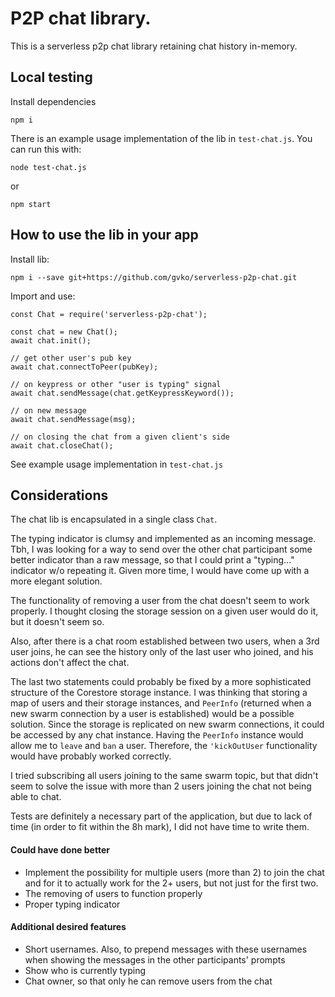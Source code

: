 # P2P chat library.

This is a serverless p2p chat library retaining chat history in-memory.

## Local testing

Install dependencies

```
npm i
```

There is an example usage implementation of the lib in `test-chat.js`. You can run this with:

```
node test-chat.js
```

or

```
npm start
```

## How to use the lib in your app

Install lib:

```
npm i --save git+https://github.com/gvko/serverless-p2p-chat.git
```

Import and use:

```
const Chat = require('serverless-p2p-chat');

const chat = new Chat();
await chat.init();

// get other user's pub key
await chat.connectToPeer(pubKey);

// on keypress or other "user is typing" signal
await chat.sendMessage(chat.getKeypressKeyword());

// on new message
await chat.sendMessage(msg);

// on closing the chat from a given client's side
await chat.closeChat();
```

See example usage implementation in `test-chat.js`

## Considerations

The chat lib is encapsulated in a single class `Chat`.

The typing indicator is clumsy and implemented as an incoming message. Tbh, I was looking for a way to send over the
other chat participant some better indicator than a raw message, so that I could print a "typing..." indicator w/o
repeating it. Given more time, I would have come up with a more elegant solution.

The functionality of removing a user from the chat doesn't seem to
work properly. I thought closing the storage session on a given user would do it, but it doesn't seem so.

Also, after there is a chat room established between two users, when a 3rd user joins, he can see the history only of
the last user who joined, and his actions don't affect the chat.

The last two statements could probably be fixed by a more sophisticated structure of the Corestore storage instance. I
was thinking that storing a map of users and their storage instances, and `PeerInfo` (returned when a new swarm
connection by a user is established) would be a possible solution. Since the storage is replicated on new swarm
connections, it could be accessed by any chat instance. Having the `PeerInfo` instance would allow me to `leave`
and `ban` a user. Therefore, the `'kickOutUser` functionality would have probably worked correctly.

I tried subscribing all users joining to the same swarm topic, but that didn't seem to solve the issue with more than 2
users joining the chat not being able to chat.

Tests are definitely a necessary part of the application, but due
to lack of time (in order to fit within the 8h mark), I did not have time to write them.

#### Could have done better

- Implement the possibility for multiple users (more than 2) to join the chat and for it to actually work for the 2+
  users, but not just for the first two.
- The removing of users to function properly
- Proper typing indicator

#### Additional desired features

- Short usernames. Also, to prepend messages with these usernames when showing the messages in the other participants'
  prompts
- Show who is currently typing
- Chat owner, so that only he can remove users from the chat
